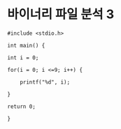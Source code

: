 # 바이너리 파일 분석 3

```
#include <stdio.h>

int main() {

int i = 0;

for(i = 0; i <=9; i++) {

	printf("%d", i);

}

return 0;

}


```


